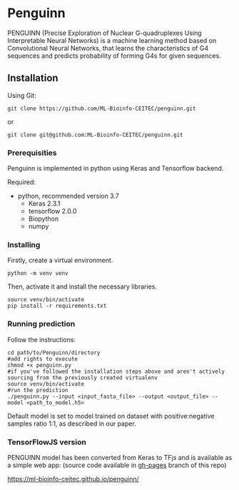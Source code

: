 # Penguinn

PENGUINN (Precise Exploration of Nuclear G-quadruplexes Using Interpretable Neural Networks) is a machine learning method based on Convolutional Neural Networks, that learns the characteristics of G4 sequences and predicts probability of forming G4s for given sequences.

## Installation

Using Git:

```
git clone https://github.com/ML-Bioinfo-CEITEC/penguinn.git
```
or

```
git clone git@github.com:ML-Bioinfo-CEITEC/penguinn.git
```

### Prerequisities

Penguinn is implemented in python using Keras and Tensorflow backend.

Required:

* python, recommended version 3.7
    * Keras 2.3.1
    * tensorflow 2.0.0
    * Biopython
    * numpy

### Installing
Firstly, create a virtual environment.
```
python -m venv venv
```
Then, activate it and install the necessary libraries.
```
source venv/bin/activate
pip install -r requirements.txt
```

### Running prediction

Follow the instructions:

```
cd path/to/Penguinn/directory
#add rights to execute
chmod +x penguinn.py
#if you've followed the installation steps above and aren't actively sourcing from the previously created virtualenv
source venv/bin/activate
#run the prediction
./penguinn.py --input <input_fasta_file> --output <output_file> --model <path_to_model.h5>
```

Default model is set to model trained on dataset with positive:negative samples ratio 1:1, as described in our paper.

### TensorFlowJS version

PENGUINN model has been converted from Keras to TFjs and is available as a simple web app: (source code available in [gh-pages](https://github.com/ML-Bioinfo-CEITEC/penguinn/tree/gh-pages) branch of this repo)

https://ml-bioinfo-ceitec.github.io/penguinn/
